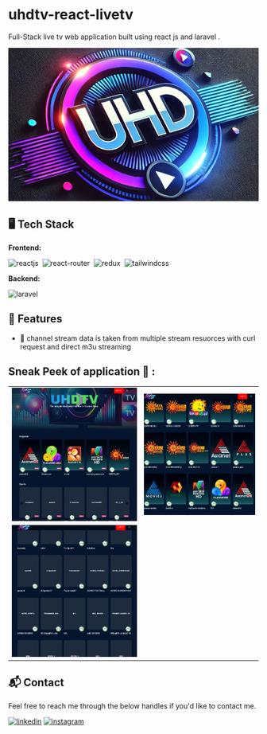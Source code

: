 

# uhdtv-react-livetv
Full-Stack live tv web application built using react js and laravel .


![Capture](https://raw.githubusercontent.com/nikhilmv/uhdtv-react-livetv/refs/heads/main/react-livetv/screenshots/logo.jpg)


<!-- [Visit Now](https://flipkartweb-mern.vercel.app) 🚀 -->

## 🖥️ Tech Stack
**Frontend:**

![reactjs](https://img.shields.io/badge/React-20232A?style=for-the-badge&logo=react&logoColor=61DAFB)&nbsp;
![react-router](https://img.shields.io/badge/React_Router-CA4245?style=for-the-badge&logo=react-router&logoColor=white)&nbsp;
![redux](https://img.shields.io/badge/Redux-593D88?style=for-the-badge&logo=redux&logoColor=white)&nbsp;
![tailwindcss](https://img.shields.io/badge/Tailwind_CSS-38B2AC?style=for-the-badge&logo=tailwind-css&logoColor=white)&nbsp; 

**Backend:**

![laravel](https://img.shields.io/badge/Laravel-v10-FF2D20?style=for-the-badge&logo=laravel&logoColor=white)&nbsp;   
 
 
 

## 🚀 Features
 
- 🚪 channel stream data is taken from multiple stream resuorces with curl request and direct m3u streaming  
  
 

## Sneak Peek of application 🙈 :
 
<table>
  <tr>
    <td><img src="https://raw.githubusercontent.com/nikhilmv/uhdtv-react-livetv/refs/heads/main/react-livetv/screenshots/Screenshot%202025-01-22%20143425.png" alt="mockup" /></td>
    <td><img src="https://raw.githubusercontent.com/nikhilmv/uhdtv-react-livetv/refs/heads/main/react-livetv/screenshots/Screenshot%202025-01-22%20143552.png" alt="mockups" /></td>
  </tr>
  <tr>
    <td><img src="https://raw.githubusercontent.com/nikhilmv/uhdtv-react-livetv/refs/heads/main/react-livetv/screenshots/Screenshot%202025-01-22%20143630.png" alt="mockup" /></td>
 
  </tr>
</table>

<h2>📬 Contact</h2>

Feel free to reach me through the below handles if you'd like to contact me.

[![linkedin](https://img.shields.io/badge/LinkedIn-0077B5?style=for-the-badge&logo=linkedin&logoColor=white)](https://in.linkedin.com/in/nikhilmv8094)
[![instagram](https://img.shields.io/badge/Instagram-E4405F?style=for-the-badge&logo=instagram&logoColor=white)](https://www.instagram.com/nikmv13/)